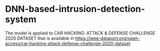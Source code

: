 # DNN-based-intrusion-detection-system
The model is applied to CAR HACKING: ATTACK & DEFENSE CHALLENGE 2020 DATASET that is available in 
https://ieee-dataport.org/open-access/car-hacking-attack-defense-challenge-2020-dataset
